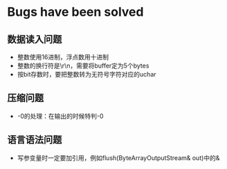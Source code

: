 # **Bugs have been solved**

## 数据读入问题
+ 整数使用16进制，浮点数用十进制
+ 整数的换行符是\r\n，需要将buffer定为5个bytes
+ 按bit存数时，要把整数转为无符号字符对应的uchar

## 压缩问题
+ -0的处理：在输出的时候特判-0

## 语言语法问题

- 写参变量时一定要加引用，例如flush(ByteArrayOutputStream& out)中的&